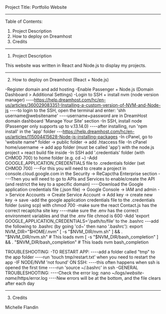 Project Title: Portfolio Website


----------
Table of Contents: 
1. Project Description
2. How to deploy on Dreamhost
3. Credits


----------
1. Project Description

This website was written in React and Node.js to display my projects.


----------
2. How to deploy on Dreamhost (React + Node.js)

-Register domain and add hosting
-Enable Passenger + Node.js (Domain Dashboard > Additional Settings)
-Login to SSH + install nvm (node version manager)
----https://help.dreamhost.com/hc/en-us/articles/360029083351-Installing-a-custom-version-of-NVM-and-Node-js
----to login to the SSH, open the terminal and enter: 'shh username@websitename'
----username+password are in DreamHost domain dashboard 'Manage Your Site' section
-In SSH, install node (Passenger only supports up to v.13.14.0)
----after installing, run 'npm install' in the 'app' folder
---https://help.dreamhost.com/hc/en-us/articles/115004415628-Node-js-installing-packages
-In cPanel, go to 'website name* folder -> public folder -> add .htaccess file
-In cPanel home/username -> add app folder (must be called 'app') with the node.js project + react build file inside
-In SSH add '.credentials' folder (with CHMOD 700) to home folder (e.g. cd ~)
-Add GOOGLE_APPLICATION_CREDENTIALS file to .credentials folder (set CHMOD 700)
---For this you will need to create a project in console.cloud.google.com in the Security -> ReCapctha Enterprise section
----Then you will need to go to APIs and Services to enable/create the API (and restrict the key to a specific domain)
----Download the Google application credentials file (.json file) -> Google Console -> IAM and admin -> Service Accounts -> Create Service Account -> Add key -> create new key -> save
-add the google application credentials file to the .credentials folder (using scp) with chmod 700
-make sure the react Contact.js has the correct recaptcha site key
----make sure the .env has the correct environment variables and that the .env file chmod is 600
-Add 'export GOOGLE_APPLICATION_CREDENTIALS='/path/to/file' to the .bashrc
---add the following to .bashrc (by going 'cd~' then nano '.bashrc'):
export NVM_DIR="$HOME/.nvm"
[ -s "$NVM_DIR/nvm.sh" ] && \. "$NVM_DIR/nvm.sh"  # This loads nvm
[ -s "$NVM_DIR/bash_completion" ] && \. "$NVM_DIR/bash_completion"  # This loads nvm bash_completion

TROUBLESHOOTING:
-TO RESTART APP:
----add a folder called "tmp" to the app folder 
----run 'touch tmp/restart.txt' when you need to restart the app
-IF NODE/NVM 'not found' ON SSH:
----this often happens when ssh is opened the first time
----run 'source ~/.bashrc' in ssh
-GENERAL TROUBLESHOOTING:
----Check the error log: nano ~/logs/*website-name*/https/error.log
----New errors will be at the bottom, and the file clears after each day

----------
3. Credits

Michelle Flandin